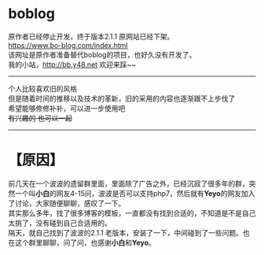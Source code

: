 # boblog
  原作者已经停止开发，终于版本2.1.1 原网站已经下架。<br>
  https://www.bo-blog.com/index.html<br>
  该网址是原作者准备替代boblog的项目，也好久没有开发了。<br>
  我的小站，http://bb.y48.net 欢迎来踩~~ <br>
*** 
  个人比较喜欢旧的风格<br>
  但是随着时间的推移以及技术的革新，旧的采用的内容也逐渐跟不上步伐了<br>
  希望能够修修补补，可以进一步使用吧~~<br>
  有兴趣的 也可以一起~~ <br>
***
# 【原因】

  前几天在一个波波的遗留群里面，里面除了广告之外，已经沉寂了很多年的群，突然一个叫**小白**的网友4-15问，波波是否可以支持php7，然后就有**Yeyo**的网友加入了讨论，大家随便聊聊，感叹了一下。<br>
  其实那么多年，找了很多博客的模板，一直都没有找到合适的，不知道是不是自己太挑了，没有碰到自己合适用的。<br>
  隔天，就自己找到了波波的2.1.1 老版本，安装了一下，中间碰到了一些问题。也在这个群里聊聊，问了问，也感谢**小白**和**Yeyo**。<br><br><br><br>

